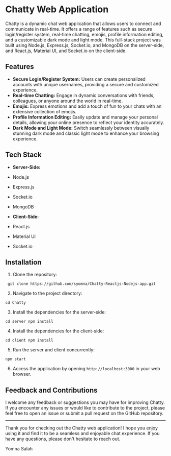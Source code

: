 
# Chatty Web Application

Chatty is a dynamic chat web application that allows users to connect and communicate in real-time. It offers a range of features such as secure login/register system, real-time chatting, emojis, profile information editing, and a customizable dark mode and light mode. This full-stack project was built using Node.js, Express.js, Socket.io, and MongoDB on the server-side, and React.js, Material UI, and Socket.io on the client-side.

## Features

- **Secure Login/Register System:** Users can create personalized accounts with unique usernames, providing a secure and customized experience.
- **Real-time Chatting:** Engage in dynamic conversations with friends, colleagues, or anyone around the world in real-time.
- **Emojis:** Express emotions and add a touch of fun to your chats with an extensive collection of emojis.
- **Profile Information Editing:** Easily update and manage your personal details, allowing your online presence to reflect your identity accurately.
- **Dark Mode and Light Mode:** Switch seamlessly between visually stunning dark mode and classic light mode to enhance your browsing experience.

## Tech Stack

- **Server-Side:**
 - Node.js
 - Express.js
 - Socket.io
 - MongoDB

- **Client-Side:**
 - React.js
 - Material UI
 - Socket.io

## Installation

1. Clone the repository:

`
git clone https://github.com/syomna/Chatty-Reactjs-Nodejs-app.git` 

2.  Navigate to the project directory:


`cd Chatty` 

3.  Install the dependencies for the server-side:



`cd server
npm install` 

4.  Install the dependencies for the client-side:



`cd client
npm install` 

5.  Run the server and client concurrently:



`npm start` 

6.  Access the application by opening `http://localhost:3000` in your web browser.

## Feedback and Contributions

I welcome any feedback or suggestions you may have for improving Chatty. If you encounter any issues or would like to contribute to the project, please feel free to open an issue or submit a pull request on the GitHub repository.


----------

Thank you for checking out the Chatty web application! I hope you enjoy using it and find it to be a seamless and enjoyable chat experience. If you have any questions, please don't hesitate to reach out.

Yomna Salah
